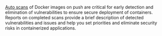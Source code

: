 [Auto scans](../../../container-registry/operations/scanning-docker-image.md#automatically) of Docker images on push are critical for early detection and elimination of vulnerabilities to ensure secure deployment of containers. Reports on completed scans provide a brief description of detected vulnerabilities and issues and help you set priorities and eliminate security risks in containerized applications.